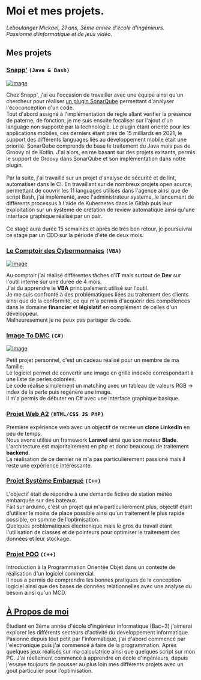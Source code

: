# Moi et mes projets.
_Leboulanger Mickael, 21 ans, 3ème année d'école d'ingénieurs.\
Passionné d'informatique et de jeux vidéo._

## Mes projets

### [Snapp'](https://www.snapp.fr/) ```(Java & Bash)```
[![image](https://i.imgur.com/HQbhvou.png)](https://www.snapp.fr/)

Chez Snapp', j'ai eu l'occasion de travailler avec une équipe ainsi qu'un chercheur pour réaliser [un plugin SonarQube](https://github.com/cnumr/ecoCode) permettant d'analyser l'écoconception d'un code.\
Tout d'abord assigné à l'implémentation de règle allant vérifier la présence de paterne, de fonction, je me suis ensuite focaliser sur l'ajout d'un language non supporté par la technologie. Le plugin étant orienté pour les applications mobiles, ces derniers étant près de 15 milliards en 2021, le support des différents languages liés au développement mobile était une priorité. SonarQube comprends de base le traitement du Java mais pas de Groovy ni de Kotlin. J'ai alors, en me basant sur des projets exisants, permis le support de Groovy dans SonarQube et son implémentation dans notre plugin.\
\
Par la suite, j'ai travaillé sur un projet d'analyse de sécurité et de lint, automatiser dans le CI. En travaillant sur de nombreux projets open source, permettant de couvrir les 11 languages utilisés dans l'agence ainsi que de script Bash, j'ai implémenté, avec l'administrateur systeme, le lancement de différents processus à l'aide de Kubernetes dans le Gitlab puis leur exploitation sur un système de crétation de review automatique ainsi qu'une interface graphique réalisé par un pair.\
\
Ce stage aura durée 15 semaines et après de très bon retour, je poursuivrai ce stage par un CDD sur la période d'été de deux mois.


### [Le Comptoir des Cybermonnaies](https://www.lecomptoirdescybermonnaies.fr/) ```(VBA)```
[![image](https://i.imgur.com/OteCnyl.png)](https://www.lecomptoirdescybermonnaies.fr/)

Au comptoir j'ai réalisé différentes tâches d'**IT** mais surtout de **Dev** sur l'outil interne sur une durée de 4 mois.\
J'ai du apprendre le **VBA** principalement utilisé sur l'outil.\
Je me suis confronté à des problématiques liées au traitement des clients ainsi que de la conformité, ce qui m'a permis d'acquérir des compétences dans le domaine **financier** et **législatif** en complément de celles d'un développeur.\
Malheuresement je ne peux pas partager de code.

### [ Image To DMC](https://github.com/LinkinFoxco/Image-To-DMC) ```(C#)```
[![image](https://i.imgur.com/AqgXmby.jpg)](https://github.com/LinkinFoxco/Image-To-DMC)

Petit projet personnel, c'est un cadeau réalisé pour un membre de ma famille.\
Le logiciel permet de convertir une image en grille indexée correspondant à une liste de perles colorées.\
Le code réalise simplement un matching avec un tableau de valeurs RGB -> index de la perle puis regénère une image.\
Il m'a permis de débuter en C# avec une interface graphique basique.

### [Projet Web A2](https://github.com/LinkinFoxco/ProjetWebA2) ```(HTML/CSS JS PHP)```

Première expérience web avec un objectif de recrée un **clone LinkedIn** en peu de temps.\
Nous avons utilisé un framework **Laravel** ainsi que son moteur **Blade**.\
L'architecture est majoritairement en php et donc beaucoup de traitement **backend**.\
La réalisation de ce dernier ne m'a pas particulièrement passioné mais il reste une expérience intéréssante.

### [Projet Système Embarqué](https://github.com/LinkinFoxco/ProjetsVrac/blob/main/ProjetSysEmbarqu%C3%A9Final.ino) ```(C++)```

L'objectif était de répondre à une demande fictive de station météo embarquée sur des bateaux.\
Fait sur arduino, c'est un projet qui m'a particulièrement plus, objectif étant d'utiliser le moins de place possible ainsi qu'un traitement le plus rapide possible, en somme de l'optimisation.\
Quelques problèmatiques électronique mais le gros du travail étant l'utilisation de classes et de pointeurs pour optimiser le traitement des données et leur stockage.

### [Projet POO](https://github.com/LinkinFoxco/ProjetPOO/tree/master/ProjetPOO) ```(C++)```

Introduction à la Programmation Orientée Objet dans un contexte de réalisation d'un logiciel commercial.\
Il nous a permis de comprendre les bonnes pratiques de la conception logiciel ainsi que des bases de données relationnelles avec une analyse du besoin ainsi qu'un MCD.

## [À Propos de moi](https://www.linkedin.com/in/leboulanger-micka%C3%ABl-64b680203/)

Étudiant en 3ème année d'école d'ingénieur informatique (Bac+3) j'aimerai explorer les différents secteurs d'activité du developpement informatique.\
Pasionné depuis tout petit par l'informatique, j'ai d'abord commencé par l'electronique puis j'ai commencé à faire de la programmation. Après quelques jeux réalisés sur ma calculatrice ainsi que quelques script sur mon PC. J'ai réellement commencé à apprendre en école d'ingénieurs, depuis j'essaye toujours de pousser au plus loin mes différents projets avec un gout particulier pour l'optimisation.
